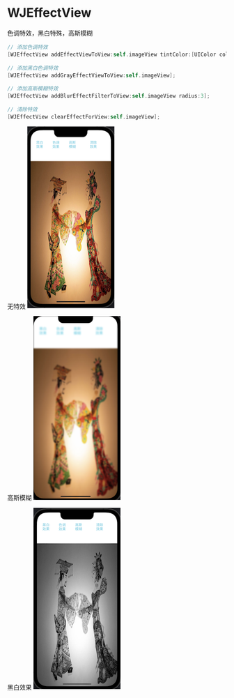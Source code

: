# WJEffectView
色调特效，黑白特殊，高斯模糊

```objective-c
// 添加色调特效
[WJEffectView addEffectViewToView:self.imageView tintColor:[UIColor colorWithWhite:0.11 alpha:0.73]];
```

```objective-c
// 添加黑白色调特效
[WJEffectView addGrayEffectViewToView:self.imageView];
```

```objective-c
// 添加高斯模糊特效
[WJEffectView addBlurEffectFilterToView:self.imageView radius:3];
```

```objective-c
// 清除特效
[WJEffectView clearEffectForView:self.imageView];
```

无特效
<img src="images/无特效.png" style="zoom:50%;" />

高斯模糊
<img src="images/高斯模糊.png" style="zoom:50%;" />

黑白效果
<img src="images/黑白效果.png" style="zoom:50%;" />



